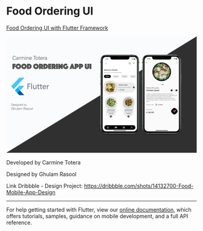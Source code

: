 # Food Ordering UI

<ins>Food Ordering UI with Flutter Framework</ins>

![alt text](https://github.com/carminetotera/Images/blob/master/food-ordering-app-ui.png?raw=true)

Developed by Carmine Totera

Designed by Ghulam Rasool

Link Dribbble - Design Project: https://dribbble.com/shots/14132700-Food-Mobile-App-Design

---
For help getting started with Flutter, view our
[online documentation](https://flutter.dev/docs), which offers tutorials,
samples, guidance on mobile development, and a full API reference.
